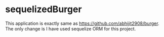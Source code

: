 # sequelizedBurger

This application is exactly same as https://github.com/abhijit2908/burger. The only change is I have used sequelize ORM for this project.
